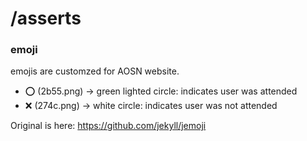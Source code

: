 /asserts
========

### emoji

emojis are customzed for AOSN website.

* :o: (2b55.png) -> green lighted circle: indicates user was attended
* :x: (274c.png) -> white circle: indicates user was not attended

Original is here: https://github.com/jekyll/jemoji
